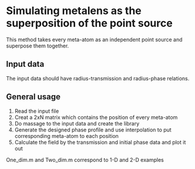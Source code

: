 # Simulating metalens as the superposition of the point source
This method takes every meta-atom as an independent point source and superpose them together. 
## Input data 
The input data should have radius-transmission and radius-phase relations. 
## General usage
1. Read the input file
2. Creat a 2xN matrix which contains the position of every meta-atom
3. Do massage to the input data and create the library
4. Generate the designed phase profile and use interpolation to put corresponding meta-atom to each position
5. Calculate the field by the transmission and initial phase data and plot it out

  One_dim.m and Two_dim.m correspond to 1-D and 2-D examples

